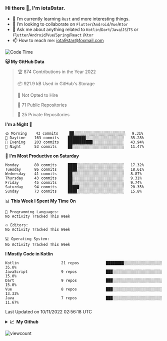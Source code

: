### Hi there 👋, I'm iota9star.

- 🌱 I’m currently learning `Rust` and more interesting things.
- 👯 I’m looking to collaborate on `Flutter`/`Android`/`Vue`/`Ktor`
- 💬 Ask me about anything related to `Kotlin`/`Dart`/`Java`/`JS`/`TS` or `Flutter`/`Android`/`Vue`/`Spring`/`React`
  /`Ktor`
- 📫 How to reach me: [iota9star@foxmail.com](iota9star@foxmail.com)



<!--START_SECTION:waka-->
![Code Time](http://img.shields.io/badge/Code%20Time-3%2C090%20hrs%2054%20mins-blue)

**🐱 My GitHub Data** 

> 🏆 874 Contributions in the Year 2022
 > 
> 📦 921.9 kB Used in GitHub's Storage 
 > 
> 🚫 Not Opted to Hire
 > 
> 📜 71 Public Repositories 
 > 
> 🔑 25 Private Repositories  
 > 
**I'm a Night 🦉** 

```text
🌞 Morning    43 commits     ██░░░░░░░░░░░░░░░░░░░░░░░   9.31% 
🌆 Daytime    163 commits    ████████░░░░░░░░░░░░░░░░░   35.28% 
🌃 Evening    203 commits    ███████████░░░░░░░░░░░░░░   43.94% 
🌙 Night      53 commits     ██░░░░░░░░░░░░░░░░░░░░░░░   11.47%

```
📅 **I'm Most Productive on Saturday** 

```text
Monday       80 commits     ████░░░░░░░░░░░░░░░░░░░░░   17.32% 
Tuesday      86 commits     ████░░░░░░░░░░░░░░░░░░░░░   18.61% 
Wednesday    41 commits     ██░░░░░░░░░░░░░░░░░░░░░░░   8.87% 
Thursday     43 commits     ██░░░░░░░░░░░░░░░░░░░░░░░   9.31% 
Friday       45 commits     ██░░░░░░░░░░░░░░░░░░░░░░░   9.74% 
Saturday     94 commits     █████░░░░░░░░░░░░░░░░░░░░   20.35% 
Sunday       73 commits     ████░░░░░░░░░░░░░░░░░░░░░   15.8%

```


📊 **This Week I Spent My Time On** 

```text
💬 Programming Languages: 
No Activity Tracked This Week

🔥 Editors: 
No Activity Tracked This Week

💻 Operating System: 
No Activity Tracked This Week

```

**I Mostly Code in Kotlin** 

```text
Kotlin                   21 repos            ████████░░░░░░░░░░░░░░░░░   35.0% 
JavaScript               9 repos             ███░░░░░░░░░░░░░░░░░░░░░░   15.0% 
Dart                     9 repos             ███░░░░░░░░░░░░░░░░░░░░░░   15.0% 
Vue                      8 repos             ███░░░░░░░░░░░░░░░░░░░░░░   13.33% 
Java                     7 repos             ███░░░░░░░░░░░░░░░░░░░░░░   11.67%

```



 Last Updated on 10/11/2022 02:56:18 UTC
<!--END_SECTION:waka-->

<details>
  <summary><b>📈&nbsp;&nbsp;My Github</b></summary>
  <br>
  <img src='https://github-profile-trophy.vercel.app/?username=iota9star'>
  <img src='https://bad-apple-github-readme.vercel.app/api?show_bg=1&username=iota9star&hide_title=true'>
  <img src='http://cr-skills-chart-widget.azurewebsites.net/api/api?username=iota9star'>
</details>


![viewcount](https://count.getloli.com/get/@iota9star?theme=rule34)
